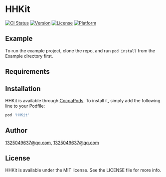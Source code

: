 # HHKit

[![CI Status](https://img.shields.io/travis/1325049637@qq.com/HHKit.svg?style=flat)](https://travis-ci.org/1325049637@qq.com/HHKit)
[![Version](https://img.shields.io/cocoapods/v/HHKit.svg?style=flat)](https://cocoapods.org/pods/HHKit)
[![License](https://img.shields.io/cocoapods/l/HHKit.svg?style=flat)](https://cocoapods.org/pods/HHKit)
[![Platform](https://img.shields.io/cocoapods/p/HHKit.svg?style=flat)](https://cocoapods.org/pods/HHKit)

## Example

To run the example project, clone the repo, and run `pod install` from the Example directory first.

## Requirements

## Installation

HHKit is available through [CocoaPods](https://cocoapods.org). To install
it, simply add the following line to your Podfile:

```ruby
pod 'HHKit'
```

## Author

1325049637@qq.com, 1325049637@qq.com

## License

HHKit is available under the MIT license. See the LICENSE file for more info.
